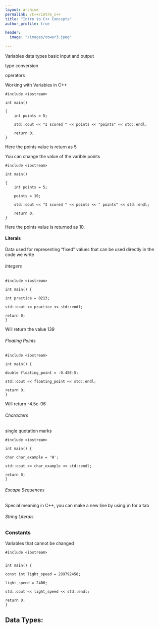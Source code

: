 ```yaml
---
layout: archive
permalink: /C++/intro_c++
title: "Intro to C++ Concepts"
author_profile: true

header:
  image: "/images/tower3.jpeg"
  
---
```


Variables
data types
basic input and output

type conversion

operators



Working with Variables in C++

    #include <iostream>

    int main()

    {
        int points = 5;

        std::cout << "I scored " << points << "points" << std::endl;

        return 0;
    }

Here the points value is return as 5.

You can change the value of the varible points

    #include <iostream>

    int main()

    {
        int points = 5;

        points = 10;

        std::cout << "I scored " << points << " points" << std::endl;

        return 0;
    }

Here the points value is returned as 10.


#### Literals

Data used for representing “fixed”  values that can be used directly in the code we write

###### Integers


    #include <iostream>

    int main() {

    int practice = 0213;

    std::cout << practice << std::endl;

    return 0;
    }


Will return the value 139


###### Floating Points


    #include <iostream>

    int main() {

    double floating_point = -0.45E-5;

    std::cout << floating_point << std::endl;

    return 0;
    }

Will return -4.5e-06




###### Characters

single quotation marks



    #include <iostream>

    int main() {

    char char_example = 'W';

    std::cout << char_example << std::endl;

    return 0;
    }



###### Escape Sequences

Special meaning in C++, you can make a new line by using \n for a tab


###### String Literals






 







### Constants

Variables that cannot be changed 


    #include <iostream>


    int main() {

    const int light_speed = 299792458;

    light_speed = 2400;

    std::cout << light_speed << std::endl;

    return 0;
    }

## Data Types:

